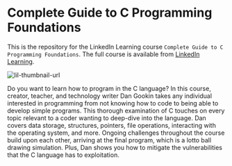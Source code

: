 # Complete Guide to C Programming Foundations
This is the repository for the LinkedIn Learning course `Complete Guide to C Programming Foundations`. The full course is available from [LinkedIn Learning][lil-course-url].

![lil-thumbnail-url] 

Do you want to learn how to program in the C language? In this course, creator, teacher, and technology writer Dan Gookin takes any individual interested in programming from not knowing how to code to being able to develop simple programs. This thorough examination of C touches on every topic relevant to a coder wanting to deep-dive into the language. Dan covers data storage, structures, pointers, file operations, interacting with the operating system, and more. Ongoing challenges throughout the course build upon each other, arriving at the final program, which is a lotto ball drawing simulation. Plus, Dan shows you how to mitigate the vulnerabilities that the C language has to exploitation.

[0]: # (Replace these placeholder URLs with actual course URLs)

[lil-course-url]: https://www.linkedin.com/learning/complete-guide-to-c-programming-foundations
[lil-thumbnail-url]: https://media.licdn.com/dms/image/D560DAQFQjyP8ldDiwQ/learning-public-crop_675_1200/0/1710974971139?e=2147483647&v=beta&t=TKWTDUJDxJffcjQvMn3pwUhuAZSCBWvi9jOUqFhQ6N0


